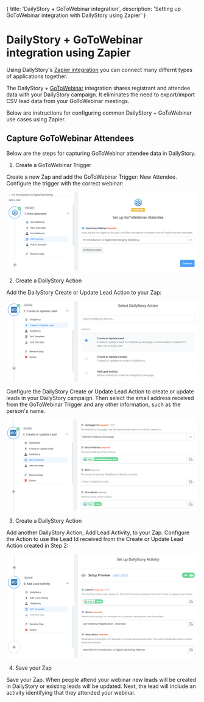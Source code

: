 {
	title: 'DailyStory + GoToWebinar integration',
	description: 'Setting up GoToWebinar integration with DailyStory using Zapier'
}
# DailyStory + GoToWebinar integration using Zapier
Using DailyStory's [Zapier integration](/integrations/zapier/) you can connect many differnt types of applications together.

The DailyStory + [GoToWebinar](https://www.gotomeeting.com/webinar) integration shares registrant and attendee data with your DailyStory campaign. It eliminates the need to export/import CSV lead data from your GoToWebinar meetings.

Below are instructions for configuring common DailyStory + GoToWebinar use cases using Zapier.

## Capture GoToWebinar Attendees
Below are the steps for capturing GoToWebinar attendee data in DailyStory.

<ol class="step"><li value="1">Create a GoToWebinar Trigger</li></ol>
Create a new Zap and add the GoToWebinar Trigger: New Attendee. Configure the trigger with the correct webinar:

![DailyStory + GoToWebinar Create Trigger](/articles/integrations/zapier/gtw-zapier-01.png "DailyStory + GoToWebinar Create Trigger")

<ol class="step"><li value="2">Create a DailyStory Action</li></ol>
Add the DailyStory Create or Update Lead Action to your Zap:
	
![DailyStory + GoToWebinar Create or Update Lead Action](/articles/integrations/zapier/gtw-zapier-02.png "DailyStory + GoToWebinar Create or Update Lead Action")

Configure the DailyStory Create or Update Lead Action to create or update leads in your DailyStory campaign. Then select the email address received from the GoToWebinar Trigger and any other information, such as the person's name.

![DailyStory + GoToWebinar Create or Update Lead Action](/articles/integrations/zapier/gtw-zapier-03.png "DailyStory + GoToWebinar Create or Update Lead Action")

<ol class="step"><li value="3">Create a DailyStory Action</li></ol>
Add another DailyStory Action, Add Lead Activity, to your Zap. Configure the Action to use the Lead Id received from the Create or Update Lead Action created in Step 2:
	
![DailyStory + GoToWebinar Add Lead Activity](/articles/integrations/zapier/gtw-zapier-04.png "DailyStory + GoToWebinar Add Lead Activity")

<ol class="step"><li value="4">Save your Zap</li></ol>
Save your Zap. When people attend your webinar new leads will be created in DailyStory or existing leads will be updated. Next, the lead will include an activity identifying that they attended your webinar.